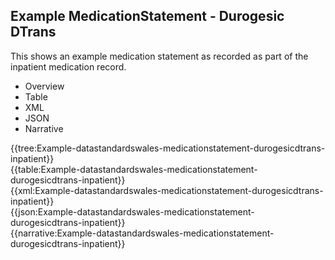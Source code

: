 <div class="warning"><span class="ClinicalWarn"></span></div>

## Example MedicationStatement - Durogesic DTrans
This shows an example medication statement as recorded as part of the inpatient medication record.

<div class="tab-wrap">
  <ul class="tab-head">
    <li class="tablink" onclick="openCity(this,'tabtree')" data-target="tabtree">
      Overview
    </li>
    <li class="tablink" onclick="openCity(this,'tabtable')" data-target="tabtable">
      Table
    </li>
    <li class="tablink tab-active" onclick="openCity(this,'tabxml')" data-target="tabxml">
      XML
    </li>    
    <li class="tablink" onclick="openCity(this,'tabjson')" data-target="tabjson">
      JSON
    </li>    
    <li class="tablink" onclick="openCity(this,'tabnarrative')" data-target="tabnarrative">
      Narrative
    </li>
  </ul>
  <div class="tab-main">
    <div id="tabtree" class="tabcontent">
      {{tree:Example-datastandardswales-medicationstatement-durogesicdtrans-inpatient}}
    </div>
    <div id="tabtable" class="tabcontent">
      {{table:Example-datastandardswales-medicationstatement-durogesicdtrans-inpatient}}
    </div>       
    <div id="tabxml" class="tabcontent active">      
      {{xml:Example-datastandardswales-medicationstatement-durogesicdtrans-inpatient}}
    </div>
    <div id="tabjson" class="tabcontent">
      {{json:Example-datastandardswales-medicationstatement-durogesicdtrans-inpatient}}
    </div>       
    <div id="tabnarrative" class="tabcontent">
      {{narrative:Example-datastandardswales-medicationstatement-durogesicdtrans-inpatient}}
    </div>  
  </div>
</div>